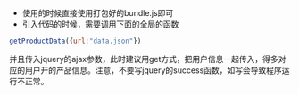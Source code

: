 - 使用的时候直接使用打包好的bundle.js即可
- 引入代码的时候，需要调用下面的全局的函数 
```javascript
getProductData({url:"data.json"})
```
并且传入jquery的ajax参数，此时建议用get方式，把用户信息一起传入，得多对应的用户开的产品信息。注意，不要写jquery的success函数，如写会导致程序运行不正常。